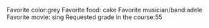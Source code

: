 Favorite color:grey 
Favorite food: cake
Favorite musician/band:adele 
Favorite movie: sing
Requested grade in the course:55
 
